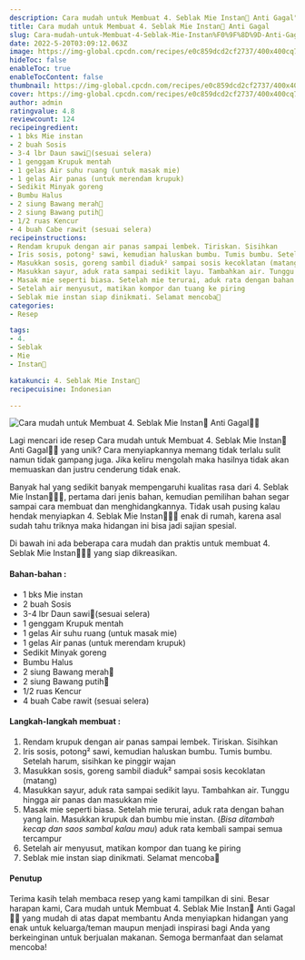 ```yaml
---
description: Cara mudah untuk Membuat 4. Seblak Mie Instan🍝 Anti Gagal"
title: Cara mudah untuk Membuat 4. Seblak Mie Instan🍝 Anti Gagal
slug: Cara-mudah-untuk-Membuat-4-Seblak-Mie-Instan%F0%9F%8D%9D-Anti-Gagal
date: 2022-5-20T03:09:12.063Z
image: https://img-global.cpcdn.com/recipes/e0c859dcd2cf2737/400x400cq70/photo.jpg
hideToc: false
enableToc: true
enableTocContent: false
thumbnail: https://img-global.cpcdn.com/recipes/e0c859dcd2cf2737/400x400cq70/photo.jpg
cover: https://img-global.cpcdn.com/recipes/e0c859dcd2cf2737/400x400cq70/photo.jpg
author: admin
ratingvalue: 4.8
reviewcount: 124
recipeingredient:
- 1 bks Mie instan
- 2 buah Sosis
- 3-4 lbr Daun sawi🥬(sesuai selera)
- 1 genggam Krupuk mentah
- 1 gelas Air suhu ruang (untuk masak mie)
- 1 gelas Air panas (untuk merendam krupuk)
- Sedikit Minyak goreng
- Bumbu Halus
- 2 siung Bawang merah🧅
- 2 siung Bawang putih🧄
- 1/2 ruas Kencur
- 4 buah Cabe rawit (sesuai selera)
recipeinstructions:
- Rendam krupuk dengan air panas sampai lembek. Tiriskan. Sisihkan
- Iris sosis, potong² sawi, kemudian haluskan bumbu. Tumis bumbu. Setelah harum, sisihkan ke pinggir wajan
- Masukkan sosis, goreng sambil diaduk² sampai sosis kecoklatan (matang)
- Masukkan sayur, aduk rata sampai sedikit layu. Tambahkan air. Tunggu hingga air panas dan masukkan mie
- Masak mie seperti biasa. Setelah mie terurai, aduk rata dengan bahan yang lain. Masukkan krupuk dan bumbu mie instan. (*Bisa ditambah kecap dan saos sambal kalau mau*) aduk rata kembali sampai semua tercampur
- Setelah air menyusut, matikan kompor dan tuang ke piring
- Seblak mie instan siap dinikmati. Selamat mencoba🍝
categories:
- Resep

tags:
- 4.
- Seblak
- Mie
- Instan🍝

katakunci: 4. Seblak Mie Instan🍝
recipecuisine: Indonesian

---
```


![Cara mudah untuk Membuat 4. Seblak Mie Instan🍝 Anti Gagal👩‍🍳](https://img-global.cpcdn.com/recipes/e0c859dcd2cf2737/400x400cq70/photo.jpg)

Lagi mencari ide resep Cara mudah untuk Membuat 4. Seblak Mie Instan🍝 Anti Gagal👩‍🍳 yang unik? Cara menyiapkannya memang tidak terlalu sulit namun tidak gampang juga. Jika keliru mengolah maka hasilnya tidak akan memuaskan dan justru cenderung tidak enak.

Banyak hal yang sedikit banyak mempengaruhi kualitas rasa dari 4. Seblak Mie Instan🍝👩‍🍳, pertama dari jenis bahan, kemudian pemilihan bahan segar sampai cara membuat dan menghidangkannya. Tidak usah pusing kalau hendak menyiapkan 4. Seblak Mie Instan🍝👩‍🍳 enak di rumah, karena asal sudah tahu triknya maka hidangan ini bisa jadi sajian spesial.

Di bawah ini ada beberapa cara mudah dan praktis untuk membuat 4. Seblak Mie Instan🍝👩‍🍳 yang siap dikreasikan.

<!--inarticleads1-->

#### Bahan-bahan :

- 1 bks Mie instan
- 2 buah Sosis
- 3-4 lbr Daun sawi🥬(sesuai selera)
- 1 genggam Krupuk mentah
- 1 gelas Air suhu ruang (untuk masak mie)
- 1 gelas Air panas (untuk merendam krupuk)
- Sedikit Minyak goreng
- Bumbu Halus
- 2 siung Bawang merah🧅
- 2 siung Bawang putih🧄
- 1/2 ruas Kencur
- 4 buah Cabe rawit (sesuai selera)

<!--inarticleads2-->

#### Langkah-langkah membuat :

1. Rendam krupuk dengan air panas sampai lembek. Tiriskan. Sisihkan
1. Iris sosis, potong² sawi, kemudian haluskan bumbu. Tumis bumbu. Setelah harum, sisihkan ke pinggir wajan
1. Masukkan sosis, goreng sambil diaduk² sampai sosis kecoklatan (matang)
1. Masukkan sayur, aduk rata sampai sedikit layu. Tambahkan air. Tunggu hingga air panas dan masukkan mie
1. Masak mie seperti biasa. Setelah mie terurai, aduk rata dengan bahan yang lain. Masukkan krupuk dan bumbu mie instan. (*Bisa ditambah kecap dan saos sambal kalau mau*) aduk rata kembali sampai semua tercampur
1. Setelah air menyusut, matikan kompor dan tuang ke piring
1. Seblak mie instan siap dinikmati. Selamat mencoba🍝

#### Penutup

Terima kasih telah membaca resep yang kami tampilkan di sini. Besar harapan kami, Cara mudah untuk Membuat 4. Seblak Mie Instan🍝 Anti Gagal👩‍🍳 yang mudah di atas dapat membantu Anda menyiapkan hidangan yang enak untuk keluarga/teman maupun menjadi inspirasi bagi Anda yang berkeinginan untuk berjualan makanan. Semoga bermanfaat dan selamat mencoba!